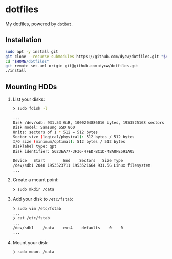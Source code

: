 # dotfiles

My dotfiles, powered by [`dotbot`](https://github.com/anishathalye/dotbot).

## Installation

```bash
sudo apt -y install git
git clone --recurse-submodules https://github.com/dycw/dotfiles.git "$HOME"
cd "$HOME/dotfiles"
git remote set-url origin git@github.com:dycw/dotfiles.git
./install
```

## Mounting HDDs

1. List your disks:

   ```bash
   ❯ sudo fdisk -l

   ...
   Disk /dev/sdb: 931.53 GiB, 1000204886016 bytes, 1953525168 sectors
   Disk model: Samsung SSD 860
   Units: sectors of 1 * 512 = 512 bytes
   Sector size (logical/physical): 512 bytes / 512 bytes
   I/O size (minimum/optimal): 512 bytes / 512 bytes
   Disklabel type: gpt
   Disk identifier: 5623EA77-3F36-4FED-BC1D-4BA8FE591A05

   Device   Start        End    Sectors   Size Type
   /dev/sdb1 2048 1953523711 1953521664 931.5G Linux filesystem
   ...
   ```

1. Create a mount point:

   ```bash
   ❯ sudo mkdir /data
   ```

1. Add your disk to `/etc/fstab`:

   ```bash
   ❯ sudo vim /etc/fstab
   ...
   ❯ cat /etc/fstab
   ...
   /dev/sdb1    /data    ext4    defaults    0    0
   ...
   ```

1. Mount your disk:

   ```bash
   ❯ sudo mount /data
   ```
